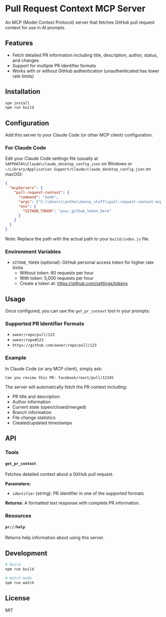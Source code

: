 # Pull Request Context MCP Server

An MCP (Model Context Protocol) server that fetches GitHub pull request context for use in AI prompts.

## Features

- Fetch detailed PR information including title, description, author, status, and changes
- Support for multiple PR identifier formats
- Works with or without GitHub authentication (unauthenticated has lower rate limits)

## Installation

```bash
npm install
npm run build
```

## Configuration

Add this server to your Claude Code (or other MCP client) configuration.

### For Claude Code

Edit your Claude Code settings file (usually at `%APPDATA%\Claude\claude_desktop_config.json` on Windows or `~/Library/Application Support/Claude/claude_desktop_config.json` on macOS):

```json
{
  "mcpServers": {
    "pull-request-context": {
      "command": "node",
      "args": ["C:\\Users\\antho\\benny_stuff\\pull-request-context-mcp\\build\\index.js"],
      "env": {
        "GITHUB_TOKEN": "your_github_token_here"
      }
    }
  }
}
```

Note: Replace the path with the actual path to your `build/index.js` file.

### Environment Variables

- `GITHUB_TOKEN` (optional): GitHub personal access token for higher rate limits
  - Without token: 60 requests per hour
  - With token: 5,000 requests per hour
  - Create a token at: https://github.com/settings/tokens

## Usage

Once configured, you can use the `get_pr_context` tool in your prompts:

### Supported PR Identifier Formats

- `owner/repo/pull/123`
- `owner/repo#123`
- `https://github.com/owner/repo/pull/123`

### Example

In Claude Code (or any MCP client), simply ask:

```
Can you review this PR: facebook/react/pull/12345
```

The server will automatically fetch the PR context including:
- PR title and description
- Author information
- Current state (open/closed/merged)
- Branch information
- File change statistics
- Created/updated timestamps

## API

### Tools

#### `get_pr_context`

Fetches detailed context about a GitHub pull request.

**Parameters:**
- `identifier` (string): PR identifier in one of the supported formats

**Returns:**
A formatted text response with complete PR information.

### Resources

#### `pr://help`

Returns help information about using this server.

## Development

```bash
# Build
npm run build

# Watch mode
npm run watch
```

## License

MIT
